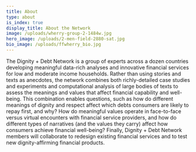 ```yaml
---
title: About
type: about
is_index: true
display_title: About the Network
image: /uploads/wherry-group-2-1484w.jpg
hero_image: /uploads/2-men-field-2880-sat.jpg
bio_image: /uploads/ffwherry_bio.jpg
---
```

The Dignity + Debt Network is a group of experts across a dozen countries developing meaningful data-rich analyses and innovative financial services for low and moderate income households. Rather than using stories and texts as anecdotes, the network combines both richly-detailed case studies and experiments and computational analysis of large bodies of texts to assess the meanings and values that affect financial capability and well-being. This combination enables questions, such as how do different meanings of dignity and respect affect which debts consumers are likely to repay first, and why? How do meaningful values operate in face-to-face versus virtual encounters with financial service providers, and how do different types of narratives (and the values they carry) affect how consumers achieve financial well-being? Finally, Dignity + Debt Network members will collaborate to redesign existing financial services and to test new dignity-affirming financial products.
